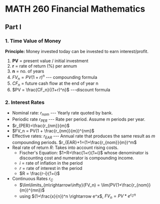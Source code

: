 # MATH 260 Financial Mathematics

## Part Ⅰ

### 1. Time Value of Money

**Principle:** Money invested today can be invested to earn interest/profit. 

1. **PV** = present value / initial investment
2. **r** = rate of return (%) per annum
3. **n** = no. of years
4. $FV_n = PV(1 + r)^n$ --- compounding formula 
5. $CF_n$ = future cash flow at the end of year n
6. $PV = \frac{CF_n}{(1+r)^n}$ ---discount formula

### 2. Interest Rates

* Nominal rate: $r_{nom}$  --- Yearly rate quoted by bank.
* Periodic rate $r_{PER}$  --- Rate per period. Assume m periods per year. 
* $r_{PER}=\frac{r_{nm}}{m}$ 
* $FV_n = PV(1 + \frac{r_{nm}}{m})^{nm}$
* Effective rates: $r_{EAR}$ --- Annual rate that produces the same result as $m$ compounding periods.  $r_{EAR}+1=(1+\frac{r_{nom}}{m})^m$ 
* Real rate of return $R$: Takes into account rising costs. 
  * Fischer's Equation: $1+R=\frac{1+r}{1+i}$ whose denominator is discounting cost and numerator is compounding income. 
  * $i$ = rate of inflation in the period
  * $r$ = rate of interest in the period
  * $R = \frac{r-i}{1+i}$
* Continuous Rates $r_C$ 
  * $\lim\limits_{m\rightarrow\infty}(FV_n) = \lim(PV(1+\frac{r_{nom}}{m})^{mn})$ 	
  * using $(1+\frac{x}{n})^n \rightarrow e^x$, $FV_n = PV*e^{r_Cn}$
